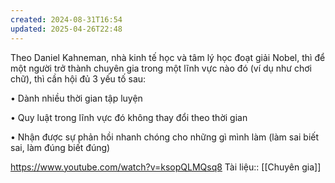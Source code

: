 ```yaml
---
created: 2024-08-31T16:54
updated: 2025-04-26T22:48
---
```

Theo Daniel Kahneman, nhà kinh tế học và tâm lý học đoạt giải Nobel, thì để một người trở thành chuyên gia trong một lĩnh vực nào đó (ví dụ như chơi chữ), thì cần hội đủ 3 yếu tố sau:

• Dành nhiều thời gian tập luyện

• Quy luật trong lĩnh vực đó không thay đổi theo thời gian

• Nhận được sự phản hồi nhanh chóng cho những gì mình làm (làm sai biết sai, làm đúng biết đúng)

https://www.youtube.com/watch?v=ksopQLMQsq8
Tài liệu:: [[Chuyên gia]]
